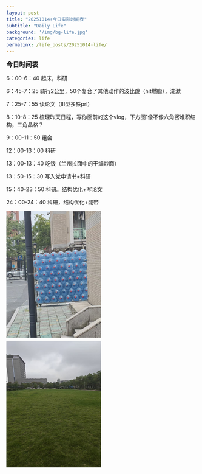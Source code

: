 ```yaml
---
layout: post
title: "20251014+今日实际时间表"
subtitle: "Daily Life"
background: '/img/bg-life.jpg'
categories: life
permalink: /life_posts/20251014-life/
---
```

**<span style="font-size: 120%">今日时间表</span>**



6：00-6：40 起床，科研

6：45-7：25 骑行2公里，50个复合了其他动作的波比跳（hit燃脂），洗漱

7：25-7：55 读论文（III型多铁prl）

8：10-8：25 梳理昨天日程，写你面前的这个vlog，下方图1像不像六角密堆积结构，三角晶格？

9：00-11：50 组会

12：00-13：00 科研

13：00-13：40 吃饭（兰州拉面中的干煸炒面）

13：50-15：30 写入党申请书+科研

15：40-23：50 科研。结构优化+写论文

24：00-24：40 科研，结构优化+能带




<div style="
  column-count: 2;
  column-gap: 5px;
  max-width: 700px;
  margin: 0 auto;
">
  <img src="/img/life/20251014/bg-run.jpg" style="width:100%; margin-bottom:5px;">
  <img src="/img/life/20251014/bg-run1.jpg" style="width:100%; margin-bottom:5px;">

</div>




